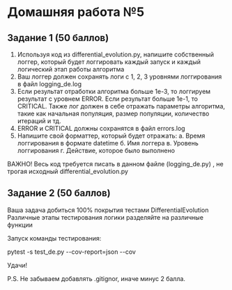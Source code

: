 # Домашняя работа №5

## Задание 1 (50 баллов)

1. Используя код из differential_evolution.py, напишите собственный логгер, который будет логгировать каждый запуск и каждый логический этап работы алгоритма
2. Ваш логгер должен сохранять логи с 1, 2, 3 уровнями логгирования в файл logging_de.log
3. Если результат отработки алгоритма больше 1e-3, то логгируем результат с уровнем ERROR. Если результат больше 1e-1, то CRITICAL. 
    Также лог должен в себе отражать параметры алгоритма, такие как начальная популяция, размер популяции, количество итераций и тд.
4. ERROR и CRITICAL должны сохранятся в файл errors.log
5. Напишите свой форматтер, который будет отражать:
    a. Время логгирования в формате datetime
    б. Имя логгера
    в. Уровень логгирования
    г. Действие, которое было выполнено

ВАЖНО!
Весь код требуется писать в данном файле (logging_de.py) , не трогая исходный differential_evolution.py

## Задание 2 (50 баллов)

Ваша задача добиться 100% покрытия тестами DifferentialEvolution
Различные этапы тестирования логики разделяйте на различные функции

Запуск команды тестирования:

pytest -s test_de.py --cov-report=json --cov

Удачи!

P.S. Не забываем добавлять .gitignor, иначе минус 2 балла.
